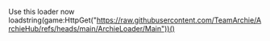 Use this loader now
loadstring(game:HttpGet("https://raw.githubusercontent.com/TeamArchie/ArchieHub/refs/heads/main/ArchieLoader/Main"))()
